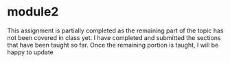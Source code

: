 # module2
This assignment is partially completed as the remaining part of the topic has not been covered in class yet. I have completed and submitted the sections that have been taught so far. Once the remaining portion is taught, I will be happy to update 
